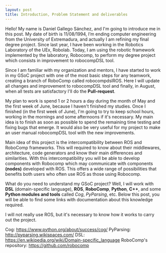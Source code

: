 ```yaml
---
layout: post
title: Introduction, Problem Statement and deliverables
---
```


Hello! My name is Daniel Gallego Sánchez, and I'm going to introduce me in this post. My date of birth is 11/08/1994, I’m ending computer engineering from the University of Extremadura, and actually I am refining my final degree project. Since last year, I have been working in the Robotics Laboratory of the UEx, Robolab. Today, I am using the robotic framework implemented by the laboratory, Robocomp, to perform my degree project which consists in improvement to robocompDSL tool.

Since I am familiar with my organization and mentors, I have started to work in my GSoC project with one of the most basic steps for any teamwork, creating a branch of RoboComp called robocompdslROS. Here I will update all changes and improvement to robocompDSL tool and finally, in August, when all tests are satisfactory I'll do the **Pull-request**.

My plan to work is spend 1 or 2 hours a day during the month of May and the first week of June, because I haven't finished my studies. Once I finished (in the first week of June), I'm going to try to keep school hours, working in the mornings and some afternoons if it's necessary.
My main idea is to finish as soon as possible to spend the remaining time testing and fixing bugs that emerge. It would also be very useful for my project to make an user manual robocompDSL tool with the new improvements.

Main idea of this project is the intercompatibility between ROS and RoboComp frameworks. This will required to know about their middlewares, architecture, code generators and know their main differences and similarities. With this intercompatibility you will be able to develop components with Robocomp which may communicate with components **(nodes)** developed with ROS. This offers a wide range of possibilities that benefits both users who often use ROS as those using Robocomp.

What do you need to understand my GSoC project? Well, I will work with **DSL** (domain-specific language), **ROS**, **RoboComp**, **Python**, **C++**, and some **Python modules and tools** called _Cog_, _PyParsing_, etc. Below this post, you will be able to find some links with documentation about this knowledge required.

I will not really use ROS, but it's necessary to know how it works to carry out the project.

Cog: https://www.python.org/about/success/cog/
PyParsing: http://pyparsing.wikispaces.com/
DSL: https://en.wikipedia.org/wiki/Domain-specific_language
RoboComp's repository: https://github.com/robocomp